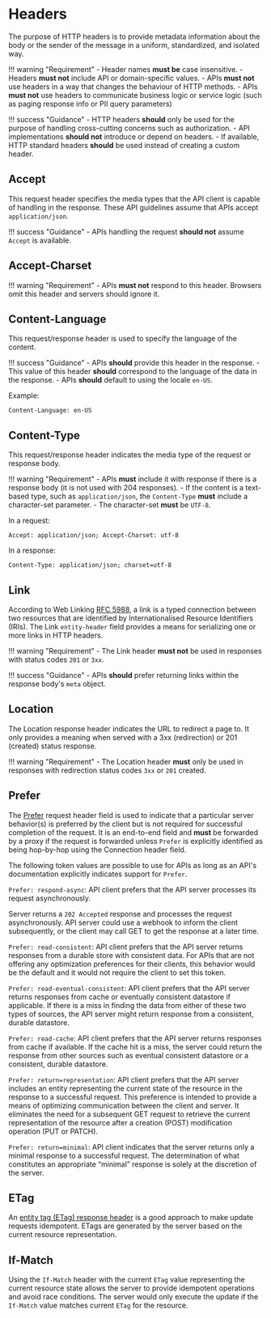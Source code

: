 # Headers

The purpose of HTTP headers is to provide metadata information about the body or the sender of the message in a uniform, standardized, and isolated way.

!!! warning "Requirement"
    - Header names **must be** case insensitive.
    - Headers **must not** include API or domain-specific values.
    - APIs **must not** use headers in a way that changes the behaviour of HTTP methods.
    - APIs **must not** use headers to communicate business logic or service logic (such as paging response info or PII query parameters)

!!! success "Guidance"
    - HTTP headers **should** only be used for the purpose of handling cross-cutting concerns such as authorization.
    - API implementations **should not** introduce or depend on headers.
    - If available, HTTP standard headers **should** be used instead of creating a custom header.


## Accept

This request header specifies the media types that the API client is capable of handling in the response. These API guidelines assume that APIs accept `application/json`.

!!! success "Guidance"
    - APIs handling the request **should not** assume `Accept` is available.



## Accept-Charset

!!! warning "Requirement"
    - APIs **must not** respond to this header. Browsers omit this header and servers should ignore it.

## Content-Language

This request/response header is used to specify the language of the content.

!!! success "Guidance"
    - APIs **should** provide this header in the response.
    - This value of this header **should** correspond to the language of the data in the response.
    - APIs **should** default to using the locale `en-US`.

Example:

```
Content-Language: en-US
```

## Content-Type

This request/response header indicates the media type of the request or response body.

!!! warning "Requirement"
    - APIs **must** include it with response if there is a response body (it is not used with 204 responses).
    - If the content is a text-based type, such as `application/json`, the `Content-Type` **must** include a character-set parameter.
    - The character-set **must** be `UTF-8`.

In a request:

```
Accept: application/json; Accept-Charset: utf-8
```

In a response:

```
Content-Type: application/json; charset=utf-8
```

## Link

According to Web Linking [RFC 5988](https://tools.ietf.org/html/rfc5988), a link is a typed connection between two resources that are identified by Internationalised Resource Identifiers (IRIs).
The Link `entity-header` field provides a means for serializing one or more links in HTTP headers.

!!! warning "Requirement"
    - The Link header **must not**  be used in responses with status codes `201` or `3xx`.

!!! success "Guidance"
    - APIs **should** prefer returning links within the response body's `meta` object.


## Location

The Location response header indicates the URL to redirect a page to. It only provides a meaning when served with a 3xx (redirection) or 201 (created) status response.

!!! warning "Requirement"
    - The Location header **must** only  be used in responses with redirection status codes `3xx` or `201` created.

## Prefer

The [Prefer](https://tools.ietf.org/html/rfc7240) request header field is used to indicate that a particular server behavior(s) is preferred by the client but is not required for successful completion of the request.
It is an end-to-end field and **must** be forwarded by a proxy if the request is forwarded unless `Prefer` is explicitly identified as being hop-by-hop using the Connection header field.

The following token values are possible to use for APIs as long as an API's documentation explicitly indicates support for `Prefer`.

`Prefer: respond-async`: API client prefers that the API server processes its request asynchronously.

Server returns a `202 Accepted` response and processes the request asynchronously.
API server could use a webhook to inform the client subsequently, or the client may call GET to get the response at a later time.

`Prefer: read-consistent`: API client prefers that the API server returns responses from a durable store with consistent data.
For APIs that are not offering any optimization preferences for their clients, this behavior would be the default and it would not require the client to set this token.

`Prefer: read-eventual-consistent`: API client prefers that the API server returns responses from cache or eventually consistent datastore if applicable.
If there is a miss in finding the data from either of these two types of sources, the API server might return response from a consistent, durable datastore.

`Prefer: read-cache`: API client prefers that the API server returns responses from cache if available.
If the cache hit is a miss, the server could return the response from other sources such as eventual consistent datastore or a consistent, durable datastore.

`Prefer: return=representation`: API client prefers that the API server includes an entity representing the current state of the resource in the response to a successful request.
This preference is intended to provide a means of optimizing communication between the client and server. It eliminates the need for a subsequent GET request to retrieve the current representation of the resource after a creation (POST) modification operation (PUT or PATCH).

`Prefer: return=minimal`: API client indicates that the server returns only a minimal response to a successful request.
The determination of what constitutes an appropriate “minimal” response is solely at the discretion of the server.

## ETag

An [entity tag (ETag) response header](https://developer.mozilla.org/en-US/docs/Web/HTTP/Headers/ETag) is a good approach to make update requests idempotent.
ETags are generated by the server based on the current resource representation.

## If-Match

Using the `If-Match` header with the current `ETag` value representing the current resource state allows the server to provide idempotent operations and avoid race conditions.
The server would only execute the update if the `If-Match` value matches current `ETag` for the resource.
